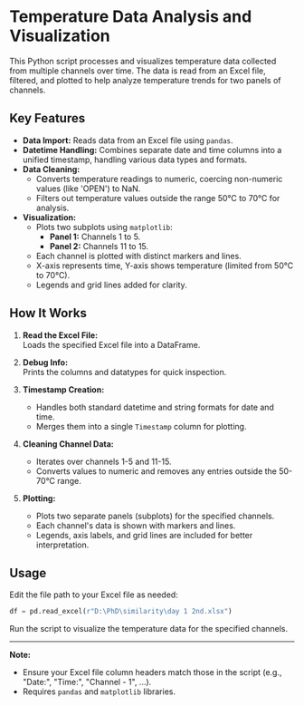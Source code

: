 # Temperature Data Analysis and Visualization

This Python script processes and visualizes temperature data collected from multiple channels over time. The data is read from an Excel file, filtered, and plotted to help analyze temperature trends for two panels of channels.

## Key Features

- **Data Import:** Reads data from an Excel file using `pandas`.
- **Datetime Handling:** Combines separate date and time columns into a unified timestamp, handling various data types and formats.
- **Data Cleaning:**
  - Converts temperature readings to numeric, coercing non-numeric values (like 'OPEN') to NaN.
  - Filters out temperature values outside the range 50°C to 70°C for analysis.
- **Visualization:**
  - Plots two subplots using `matplotlib`:
    - **Panel 1:** Channels 1 to 5.
    - **Panel 2:** Channels 11 to 15.
  - Each channel is plotted with distinct markers and lines.
  - X-axis represents time, Y-axis shows temperature (limited from 50°C to 70°C).
  - Legends and grid lines added for clarity.

## How It Works

1. **Read the Excel File:**  
   Loads the specified Excel file into a DataFrame.

2. **Debug Info:**  
   Prints the columns and datatypes for quick inspection.

3. **Timestamp Creation:**  
   - Handles both standard datetime and string formats for date and time.
   - Merges them into a single `Timestamp` column for plotting.

4. **Cleaning Channel Data:**  
   - Iterates over channels 1-5 and 11-15.
   - Converts values to numeric and removes any entries outside the 50-70°C range.

5. **Plotting:**  
   - Plots two separate panels (subplots) for the specified channels.
   - Each channel's data is shown with markers and lines.
   - Legends, axis labels, and grid lines are included for better interpretation.

## Usage

Edit the file path to your Excel file as needed:
```python
df = pd.read_excel(r"D:\PhD\similarity\day 1 2nd.xlsx")
```

Run the script to visualize the temperature data for the specified channels.

---

**Note:**  
- Ensure your Excel file column headers match those in the script (e.g., "Date:", "Time:", "Channel - 1", ...).
- Requires `pandas` and `matplotlib` libraries.
